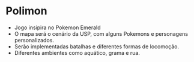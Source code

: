 # Polimon

- Jogo insipira no Pokemon Emerald
- O mapa será o cenário da USP, com alguns Pokemons e personagens personalizados.
- Serão implementadas batalhas e diferentes formas de locomoção.
- Diferentes ambientes como aquático, grama e rua.